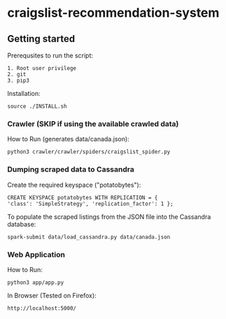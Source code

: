 # craigslist-recommendation-system #

## Getting started ##

Prerequsites to run the script:
```
1. Root user privilege
2. git
3. pip3
```

Installation:
```
source ./INSTALL.sh
```

### Crawler (SKIP if using the available crawled data) ###

How to Run (generates data/canada.json):

```
python3 crawler/crawler/spiders/craigslist_spider.py
```

### Dumping scraped data to Cassandra ###

Create the required keyspace ("potatobytes"):
```
CREATE KEYSPACE potatobytes WITH REPLICATION = {
'class': 'SimpleStrategy', 'replication_factor': 1 };
```

To populate the scraped listings from the JSON file into the Cassandra database:
```
spark-submit data/load_cassandra.py data/canada.json
```

### Web Application ###

How to Run:
```
python3 app/app.py
```

In Browser (Tested on Firefox):
```
http://localhost:5000/
```
